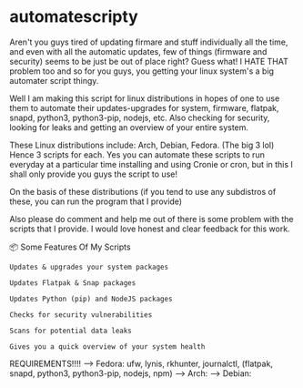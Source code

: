 # automatescripty

Aren't you guys tired of updating firmare and stuff individually all the time, and even with all the automatic updates, few of things (firmware and security) seems to be just be out of place right? Guess what! I HATE THAT problem too and so for you guys, you getting your linux system's a big automater script thingy. 

Well I am making this script for linux distributions in hopes of one to use them to automate their updates-upgrades for system, firmware, flatpak, snapd, python3, python3-pip, nodejs, etc. Also checking for security, looking for leaks and getting an overview of your entire system.

These Linux distributions include: Arch, Debian, Fedora. (The big 3 lol) Hence 3 scripts for each. Yes you can automate these scripts to run everyday at a particular time installing and using Cronie or cron, but in this I shall only provide you guys the script to use!

On the basis of these distributions (if you tend to use any subdistros of these, you can run the program that I provide)

Also please do comment and help me out of there is some problem with the scripts that I provide. I would love honest and clear feedback for this work. 



📦 Some Features Of My Scripts 

    Updates & upgrades your system packages

    Updates Flatpak & Snap packages

    Updates Python (pip) and NodeJS packages

    Checks for security vulnerabilities

    Scans for potential data leaks

    Gives you a quick overview of your system health



REQUIREMENTS!!!!
--> Fedora: ufw, lynis, rkhunter, journalctl, (flatpak, snapd, python3, python3-pip, nodejs, npm)
--> Arch: 
--> Debian: 
